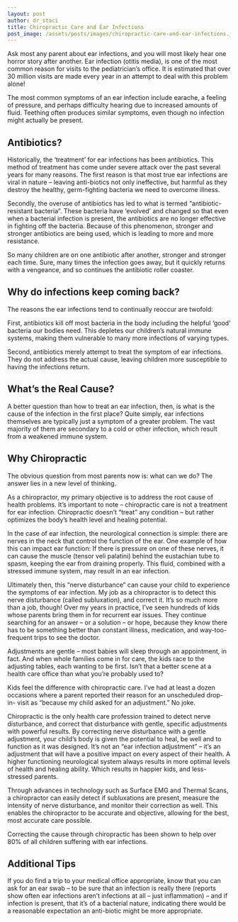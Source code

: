 ```yaml
---
layout: post
author: dr_staci
title: Chiropractic Care and Ear Infections
post_image: /assets/posts/images/chiropractic-care-and-ear-infections.jpg
---
```

Ask most any parent about ear infections, and you will most likely hear one horror story after another. Ear infection (otitis media), is one of the most common reason for visits to the pediatrician’s office. It is estimated that over 30 million visits are made every year in an attempt to deal with this
problem alone!

The most common symptoms of an ear infection include earache, a feeling of pressure, and perhaps difficulty hearing due to increased amounts of fluid.
Teething often produces similar symptoms, even though no infection might actually be present.

## Antibiotics?
Historically, the ‘treatment’ for ear infections has been antibiotics. This method of treatment has come under severe attack over the past several
years for many reasons.  The first reason is that most true ear infections are viral in nature – leaving anti-biotics not only ineffective, but
harmful as they destroy the healthy, germ-fighting bacteria we need to overcome illness.

Secondly, the overuse of antibiotics has led to what is termed “antibiotic- resistant bacteria”. These bacteria have ‘evolved’ and changed so that even
when a bacterial infection is present, the antibiotics are no longer effective in fighting off the bacteria. Because of this phenomenon, stronger and
stronger antibiotics are being used, which is leading to more and more resistance.

So many children are on one antibiotic after another, stronger and stronger each time. Sure, many times the infection goes away, but it quickly
returns with a vengeance, and so continues the antibiotic roller coaster. 

## Why do infections keep coming back?
The reasons the ear infections tend to continually reoccur are twofold:

First, antibiotics kill off most bacteria in the body including the helpful ‘good’ bacteria our bodies need. This depletes our children’s natural immune
systems, making them vulnerable to many more infections of varying types.

Second, antibiotics merely attempt to treat the symptom of ear infections.  They do not address the actual cause, leaving children more susceptible to having the infections return.

## What’s the Real Cause?
A better question than how to treat an ear infection, then, is what is the cause of the infection in the first place? Quite simply, ear infections themselves are
typically just a symptom of a greater problem. The vast majority of them are secondary to a cold or other infection, which result from a weakened immune system.

## Why Chiropractic
The obvious question from most parents now is: what can we do? The answer lies in a new level of thinking.

As a chiropractor, my primary objective is to address the root cause of health problems. It’s important to note – chiropractic care is not a treatment for
ear infection. Chiropractic doesn’t “treat” any condition – but rather optimizes the body’s health level and healing potential.

In the case of ear infection, the neurological connection is simple: there are nerves in the neck that control the function of the ear. One example of
how this can impact ear function: If there is pressure on one of these nerves, it can cause the muscle (tensor veli palatini) behind the eustachian tube
to spasm, keeping the ear from draining properly. This fluid, combined with a stressed immune system, may result in an ear infection.

Ultimately then, this “nerve disturbance” can cause your child to experience the symptoms of ear infection. My job as a chiropractor is to detect this nerve
disturbance (called subluxation), and correct it. It’s so much more than a job, though! Over my years in practice, I’ve seen hundreds of kids whose parents
bring them in for recurrent ear issues.  They continue searching for an answer – or a solution – or hope, because they know there has to be something better
than constant illness, medication, and way-too- frequent trips to see the doctor.

Adjustments are gentle – most babies will sleep through an appointment, in fact. And when whole families come in for care, the kids race to the adjusting
tables, each wanting to be first. Isn’t that a better scene at a health care office than what you’re probably used to?

Kids feel the difference with chiropractic care. I’ve had at least a dozen occasions where a parent reported their reason for an unscheduled drop-in- visit
as “because my child asked for an adjustment.” No joke.

Chiropractic is the only health care profession trained to detect nerve disturbance, and correct that disturbance with gentle, specific adjustments with powerful results. By
correcting nerve disturbance with a gentle adjustment, your child’s body is given the potential to heal, be well and to function as it was designed. It’s not
an “ear infection adjustment” – it’s an adjustment that will have a positive impact on every aspect of their health.  A higher functioning neurological
system always results in more optimal levels of health and healing ability.  Which results in happier kids, and less- stressed parents.

Through advances in technology such as Surface EMG and Thermal Scans, a chiropractor can easily detect if subluxations are present, measure the intensity of nerve disturbance, and
monitor their correction as well. This enables the chiropractor to be accurate and objective, allowing for the best, most accurate care possible.

Correcting the cause through chiropractic has been shown to help over 80% of all children suffering with ear infections.

## Additional Tips
If you do find a trip to your medical office appropriate, know that you can ask for an ear swab – to be sure that an infection is really there (reports show
often ear infections aren’t infections at all – just inflammation) – and if infection is present, that it’s of a bacterial nature, indicating there would be a reasonable
expectation an anti-biotic might be more appropriate.
